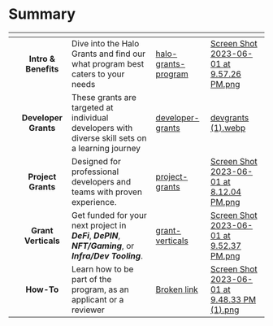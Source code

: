 # Summary

<table data-view="cards"><thead><tr><th></th><th align="center"></th><th></th><th data-hidden data-card-target data-type="content-ref"></th><th data-hidden data-card-cover data-type="files"></th></tr></thead><tbody><tr><td></td><td align="center"><strong>Intro &#x26; Benefits</strong></td><td>Dive into the Halo Grants and find our what program best caters to your needs</td><td><a href="halo-grants-program/">halo-grants-program</a></td><td><a href="../.gitbook/assets/Screen Shot 2023-06-01 at 9.57.26 PM.png">Screen Shot 2023-06-01 at 9.57.26 PM.png</a></td></tr><tr><td></td><td align="center"><strong>Developer Grants</strong></td><td>These grants are targeted at individual developers with diverse skill sets on a learning journey</td><td><a href="developer-grants/">developer-grants</a></td><td><a href="../.gitbook/assets/devgrants (1).webp">devgrants (1).webp</a></td></tr><tr><td></td><td align="center"><strong>Project Grants</strong></td><td>Designed for professional developers and teams with proven experience. </td><td><a href="project-grants/">project-grants</a></td><td><a href="../.gitbook/assets/Screen Shot 2023-06-01 at 8.12.04 PM.png">Screen Shot 2023-06-01 at 8.12.04 PM.png</a></td></tr><tr><td></td><td align="center"><strong>Grant Verticals</strong></td><td>Get funded for your next project in <em><strong>DeFi</strong></em>, <em><strong>DePIN</strong></em>, <em><strong>NFT/Gaming</strong></em>, or <em><strong>Infra/Dev Tooling</strong></em>. </td><td><a href="grant-verticals/">grant-verticals</a></td><td><a href="../.gitbook/assets/Screen Shot 2023-06-01 at 9.52.37 PM.png">Screen Shot 2023-06-01 at 9.52.37 PM.png</a></td></tr><tr><td></td><td align="center"><strong>How-To</strong></td><td>Learn how to be part of the program, as an applicant or a reviewer</td><td><a href="broken-reference">Broken link</a></td><td><a href="../.gitbook/assets/Screen Shot 2023-06-01 at 9.48.33 PM (1).png">Screen Shot 2023-06-01 at 9.48.33 PM (1).png</a></td></tr></tbody></table>

